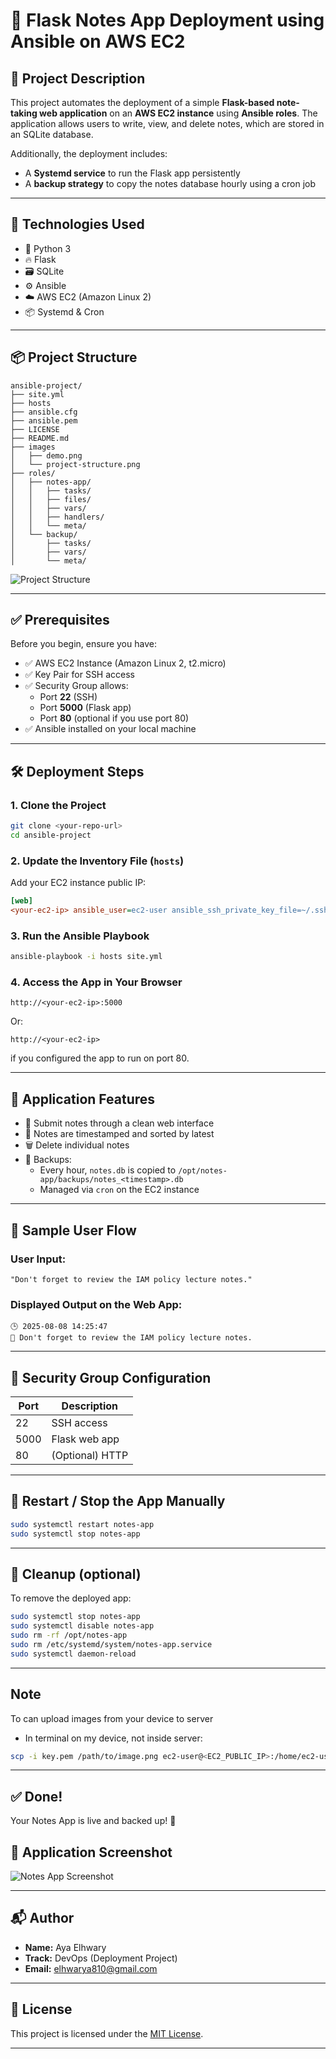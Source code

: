 # 📝 Flask Notes App Deployment using Ansible on AWS EC2

## 📘 Project Description

This project automates the deployment of a simple **Flask-based note-taking web application** on an **AWS EC2 instance** using **Ansible roles**. The application allows users to write, view, and delete notes, which are stored in an SQLite database.

Additionally, the deployment includes:
- A **Systemd service** to run the Flask app persistently
- A **backup strategy** to copy the notes database hourly using a cron job

---

## 🚀 Technologies Used

- 🐍 Python 3
- 🔥 Flask
- 🗃️ SQLite
- ⚙️ Ansible
- ☁️ AWS EC2 (Amazon Linux 2)
- 📦 Systemd & Cron

---

## 📦 Project Structure

```
ansible-project/
├── site.yml
├── hosts
├── ansible.cfg
├── ansible.pem
├── LICENSE
├── README.md
├── images
│   ├── demo.png
│   └── project-structure.png
├── roles/
│   ├── notes-app/
│   │   ├── tasks/
│   │   ├── files/
│   │   ├── vars/
│   │   ├── handlers/
│   │   └── meta/
│   └── backup/
│       ├── tasks/
│       ├── vars/
│       └── meta/
```

![Project Structure](images/project-structure.png)

---

## ✅ Prerequisites

Before you begin, ensure you have:

- ✅ AWS EC2 Instance (Amazon Linux 2, t2.micro)
- ✅ Key Pair for SSH access
- ✅ Security Group allows:
  - Port **22** (SSH)
  - Port **5000** (Flask app)
  - Port **80** (optional if you use port 80)
- ✅ Ansible installed on your local machine

---

## 🛠️ Deployment Steps

### 1. Clone the Project
```bash
git clone <your-repo-url>
cd ansible-project
```

### 2. Update the Inventory File (`hosts`)
Add your EC2 instance public IP:

```ini
[web]
<your-ec2-ip> ansible_user=ec2-user ansible_ssh_private_key_file=~/.ssh/your-key.pem
```

### 3. Run the Ansible Playbook
```bash
ansible-playbook -i hosts site.yml
```

### 4. Access the App in Your Browser
```
http://<your-ec2-ip>:5000
```

Or:
```
http://<your-ec2-ip>
```
if you configured the app to run on port 80.

---

## 🌟 Application Features

- 📝 Submit notes through a clean web interface
- 📆 Notes are timestamped and sorted by latest
- 🗑️ Delete individual notes
- 💾 Backups:
  - Every hour, `notes.db` is copied to `/opt/notes-app/backups/notes_<timestamp>.db`
  - Managed via `cron` on the EC2 instance

---

## 🧪 Sample User Flow

### User Input:
```
"Don't forget to review the IAM policy lecture notes."
```

### Displayed Output on the Web App:
```
🕒 2025-08-08 14:25:47
📌 Don't forget to review the IAM policy lecture notes.
```

---

## 🔐 Security Group Configuration

| Port | Description      |
|------|------------------|
| 22   | SSH access       |
| 5000 | Flask web app    |
| 80   | (Optional) HTTP  |

---

## 🔄 Restart / Stop the App Manually

```bash
sudo systemctl restart notes-app
sudo systemctl stop notes-app
```

---

## 🧼 Cleanup (optional)

To remove the deployed app:

```bash
sudo systemctl stop notes-app
sudo systemctl disable notes-app
sudo rm -rf /opt/notes-app
sudo rm /etc/systemd/system/notes-app.service
sudo systemctl daemon-reload
```

---

## Note
To can upload images from your device to server

- In terminal on my device, not inside server: 

```bash
scp -i key.pem /path/to/image.png ec2-user@<EC2_PUBLIC_IP>:/home/ec2-user/ansible-project/images/
```

---

## ✅ Done!

Your Notes App is live and backed up! 🎉

## 📸 Application Screenshot

![Notes App Screenshot](images/demo.png)

---

## 📬 Author

- **Name:** Aya Elhwary  
- **Track:** DevOps (Deployment Project) 
- **Email:** elhwarya810@gmail.com 

---

## 📄 License

This project is licensed under the [MIT License](./LICENSE).

---